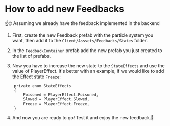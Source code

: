 # How to add new Feedbacks
☝️🤓 Assuming we already have the feedback implemented in the backend

1. First, create the new Feedback prefab with the particle system you want, then add it to the `Client/Asssets/Feedbacks/States` folder.

2. In the `FeedbackContainer` prefab add the new prefab you just created to the list of prefabs.

3. Now you have to increase the new state to the `StateEffects` and use the value of PlayerEffect. It's better with an example, if we would like to add the Effect state `Freeze`:
``` 
    private enum StateEffects
    {
        Poisoned = PlayerEffect.Poisoned,
        Slowed = PlayerEffect.Slowed,
        Freeze = PlayerEffect.Freeze,
    }
```
4. And now you are ready to go! Test it and enjoy the new feedback.🤩
